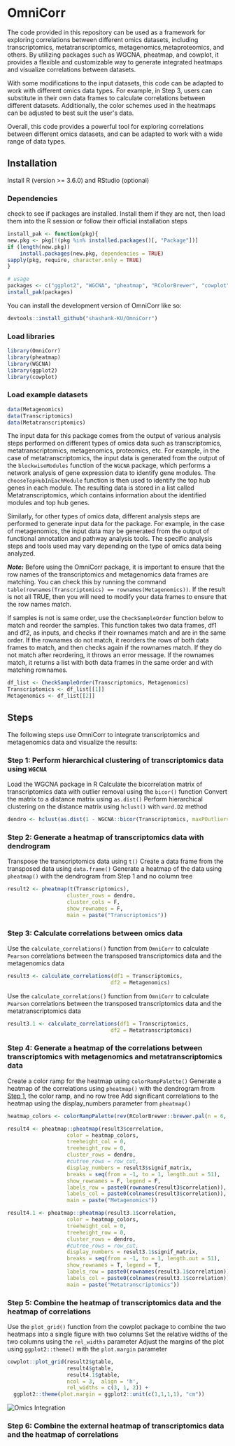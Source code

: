 
# OmniCorr

<!-- badges: start -->
<!-- badges: end -->

The code provided in this repository can be used as a framework for exploring correlations between different omics datasets, including transcriptomics, metatranscriptomics, metagenomics,metaproteomics, and others. By utilizing packages such as WGCNA, pheatmap, and cowplot, it provides a flexible and customizable way to generate integrated heatmaps and visualize correlations between datasets.

With some modifications to the input datasets, this code can be adapted to work with different omics data types. For example, in Step 3, users can substitute in their own data frames to calculate correlations between different datasets. Additionally, the color schemes used in the heatmaps can be adjusted to best suit the user's data.

Overall, this code provides a powerful tool for exploring correlations between different omics datasets, and can be adapted to work with a wide range of data types.

## Installation

Install R (version >= 3.6.0) and RStudio (optional)

### Dependencies

check to see if packages are installed. Install them if they are not, then load them into the R session or follow their official installation steps

```r
install_pak <- function(pkg){
new.pkg <- pkg[!(pkg %in% installed.packages()[, "Package"])]
if (length(new.pkg)) 
    install.packages(new.pkg, dependencies = TRUE)
sapply(pkg, require, character.only = TRUE)
}

# usage
packages <- c("ggplot2", "WGCNA", "pheatmap", "RColorBrewer", "cowplot", "devtools")
install_pak(packages)
```

You can install the development version of OmniCorr like so:

``` r
devtools::install_github("shashank-KU/OmniCorr")
```

### Load libraries
``` r
library(OmniCorr)
library(pheatmap)
library(WGCNA)
library(ggplot2)
library(cowplot)
```

### Load example datasets
``` r
data(Metagenomics)
data(Transcriptomics)
data(Metatranscriptomics)
```

The input data for this package comes from the output of various analysis steps performed on different types of omics data such as transcriptomics, metatranscriptomics, metagenomics, proteomics, etc. For example, in the case of metatranscriptomics, the input data is generated from the output of the `blockwiseModules` function of the `WGCNA` package, which performs a network analysis of gene expression data to identify gene modules. The `chooseTopHubInEachModule` function is then used to identify the top hub genes in each module. The resulting data is stored in a list called Metatranscriptomics, which contains information about the identified modules and top hub genes.

Similarly, for other types of omics data, different analysis steps are performed to generate input data for the package. For example, in the case of metagenomics, the input data may be generated from the output of functional annotation and pathway analysis tools. The specific analysis steps and tools used may vary depending on the type of omics data being analyzed.


***Note:*** Before using the OmniCorr package, it is important to ensure that the row names of the transcriptomics and metagenomics data frames are matching. 
You can check this by running the command ```table(rownames(Transcriptomics) == rownames(Metagenomics))```. If the result is not all TRUE, then you will need to modify your data frames to ensure that the row names match.

If samples is not is same order, use the `CheckSampleOrder` function below to match and reorder the samples. This function takes two data frames, df1 and df2, as inputs, and checks if their rownames match and are in the same order. If the rownames do not match, it reorders the rows of both data frames to match, and then checks again if the rownames match. If they do not match after reordering, it throws an error message. If the rownames match, it returns a list with both data frames in the same order and with matching rownames.

```r
df_list <- CheckSampleOrder(Transcriptomics, Metagenomics)
Transcriptomics <- df_list[[1]]
Metagenomics <- df_list[[2]]
```
## Steps

The following steps use OmniCorr to integrate transcriptomics and metagenomics data and visualize the results:

### Step 1: Perform hierarchical clustering of transcriptomics data using `WGCNA`

Load the WGCNA package in R
Calculate the bicorrelation matrix of transcriptomics data with outlier removal using the `bicor()` function
Convert the matrix to a distance matrix using `as.dist()`
Perform hierarchical clustering on the distance matrix using `hclust()` with `ward.D2` method

``` r
dendro <- hclust(as.dist(1 - WGCNA::bicor(Transcriptomics, maxPOutliers = 0.05)), method = "ward.D2")
```
### Step 2: Generate a heatmap of transcriptomics data with dendrogram

Transpose the transcriptomics data using `t()`
Create a data frame from the transposed data using `data.frame()`
Generate a heatmap of the data using `pheatmap()` with the dendrogram from Step 1 and no column tree

``` r
result2 <- pheatmap(t(Transcriptomics), 
                   cluster_rows = dendro, 
                   cluster_cols = F, 
                   show_rownames = F, 
                   main = paste("Transcriptomics"))
```

### Step 3: Calculate correlations between omics data

Use the `calculate_correlations()` function from `OmniCorr` to calculate `Pearson` correlations between the transposed transcriptomics data and the metagenomics data

``` r
result3 <- calculate_correlations(df1 = Transcriptomics, 
                                 df2 = Metagenomics)
```
Use the `calculate_correlations()` function from `OmniCorr` to calculate `Pearson` correlations between the transposed transcriptomics data and the metatranscriptomics data
``` r
result3.1 <- calculate_correlations(df1 = Transcriptomics, 
                                 df2 = Metatranscriptomics)
```

### Step 4: Generate a heatmap of the correlations between transcriptomics with metagenomics and metatranscriptomics data

Create a color ramp for the heatmap using `colorRampPalette()`
Generate a heatmap of the correlations using `pheatmap()` with the dendrogram from [Step 1](https://github.com/shashank-KU/OmniCorr#step-1-perform-hierarchical-clustering-of-transcriptomics-data-using-wgcna), the color ramp, and no row tree
Add significant correlations to the heatmap using the display_numbers parameter from `pheatmap()`

``` r
heatmap_colors <- colorRampPalette(rev(RColorBrewer::brewer.pal(n = 6, name ="RdBu")))(51)

result4 <- pheatmap::pheatmap(result3$correlation, 
                   color = heatmap_colors, 
                   treeheight_col = 0, 
                   treeheight_row = 0,
                   cluster_rows = dendro,
                   #cutree_rows = row_cut,
                   display_numbers = result3$signif_matrix, 
                   breaks = seq(from = -1, to = 1, length.out = 51), 
                   show_rownames = F, legend = F,
                   labels_row = paste0(rownames(result3$correlation)),
                   labels_col = paste0(colnames(result3$correlation)),
                   main = paste("Metagenomics"))

result4.1 <- pheatmap::pheatmap(result3.1$correlation, 
                   color = heatmap_colors, 
                   treeheight_col = 0, 
                   treeheight_row = 0,
                   cluster_rows = dendro,
                   #cutree_rows = row_cut,
                   display_numbers = result3.1$signif_matrix, 
                   breaks = seq(from = -1, to = 1, length.out = 51), 
                   show_rownames = T, legend = T,
                   labels_row = paste0(rownames(result3.1$correlation)),
                   labels_col = paste0(colnames(result3.1$correlation)),
                   main = paste("Metatranscriptomics"))
```

### Step 5: Combine the heatmap of transcriptomics data and the heatmap of correlations

Use the `plot_grid()` function from the cowplot package to combine the two heatmaps into a single figure with two columns
Set the relative widths of the two columns using the `rel_widths` parameter
Adjust the margins of the plot using `ggplot2::theme()` with the `plot.margin` parameter


``` r
cowplot::plot_grid(result2$gtable, 
                   result4$gtable,
                   result4.1$gtable,
                   ncol = 3,  align = 'h',
                   rel_widths = c(3, 1, 2)) + 
  ggplot2::theme(plot.margin = ggplot2::unit(c(1,1,1,1), "cm"))
```

![Omics Integration](https://user-images.githubusercontent.com/30895959/223124413-71981e48-a295-48cd-959a-8aec5e15d863.png)



### Step 6: Combine the external heatmap of transcriptomics data and the heatmap of correlations


